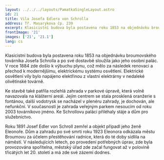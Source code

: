```yaml
---
layout: ../../../layouts/PamatkaSingleLayout.astro
id: 21
title: Vila Josefa Edlera von Schrolla
address: Tř. Masarykova čp. 239
excerpt: Klasicistní budova byla postavena roku 1853 na objednávku broumovského továrníka Josefa Schrolla a po své dostavbě sloužila jako jeho osobní palác. V roce 1884 zde došlo k výbuchu plynu, což mělo za následek renovaci a přechod k modernějšímu, elektrickému systému osvětlení. Elektrické osvětlení vily bylo napájeno elektřinou z vlastní elektrárny v nedaleké olivětínské továrně.
frontImage: '21'
images: ['21', '21.1']
lang: cs
---
```

Klasicistní budova byla postavena roku 1853 na objednávku broumovského továrníka Josefa Schrolla a po své dostavbě sloužila jako jeho osobní palác. V roce 1884 zde došlo k výbuchu plynu, což mělo za následek renovaci a přechod k modernějšímu, elektrickému systému osvětlení. Elektrické osvětlení vily bylo napájeno elektřinou z vlastní elektrárny v nedaleké olivětínské továrně.

Ke stavbě také patřila rozlehlá zahrada v parkové úpravě, která volně navazovala na klášterní areál. Jejím centrem se stala prosklená oranžerie s fontánou, další vodotrysk se nacházel v plenéru zahrady, je dochován, ale nefunkční. V současnosti je zahrada veřejným parkem nesoucím od roku 2003 továrníkovo jméno. Ke Schrollovu paláci přiléhaly stáje a dům pro služebnictvo.

Roku 1891 Josef Edler von Schroll zemřel a objekt připadl jeho ženě Eleonoře. Dům a zahradu po své smrti roku 1923 Eleonora odkázala městu Broumovu za účelem přestěhování radnice, která do té doby sídlila na náměstí. V následujících letech, po provedení potřebných úprav, zde byla provozována spořitelna, městský úřad zde začal fungovat až v polovině třicátých let 20. století a má zde své zázemí dodnes.


